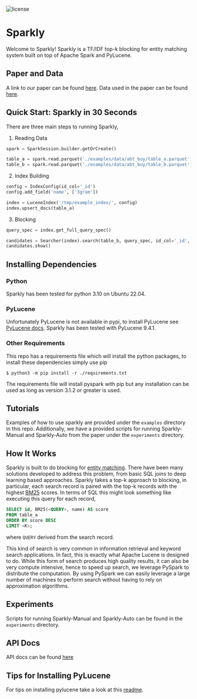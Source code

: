 ![license](https://img.shields.io/github/license/anhaidgroup/sparkly)

# Sparkly

Welcome to Sparkly! Sparkly is a TF/IDF top-k blocking for entity matching system built on
top of Apache Spark and PyLucene. 

## Paper and Data

A link to our paper can be found [here](https://pages.cs.wisc.edu/~anhai/papers1/sparkly-tr22.pdf).
Data used in the paper can be found [here](https://pages.cs.wisc.edu/~dpaulsen/sparkly_datasets/).



## Quick Start: Sparkly in 30 Seconds


There are three main steps to running Sparkly, 

1. Reading Data


```python
spark = SparkSession.builder.getOrCreate()

table_a = spark.read.parquet('./examples/data/abt_buy/table_a.parquet')
table_b = spark.read.parquet('./examples/data/abt_buy/table_b.parquet')
```

2. Index Building

```python
config = IndexConfig(id_col='_id')
config.add_field('name', ['3gram'])

index = LuceneIndex('/tmp/example_index/', config)
index.upsert_docs(table_a)
```

3. Blocking 

```python
query_spec = index.get_full_query_spec()

candidates = Searcher(index).search(table_b, query_spec, id_col='_id', limit=50)
candidates.show()
```

## Installing Dependencies 

### Python

Sparkly has been tested for python 3.10 on Ubuntu 22.04.

### PyLucene 

Unfortunately PyLucene is not available in pypi, to install PyLucene see 
[PyLucene docs](https://lucene.apache.org/pylucene/install.html). Sparkly has been 
tested with PyLucene 9.4.1.

### Other Requirements

This repo has a requirements file which will install the python 
packages, to install these dependencies simply use pip

`$ python3 -m pip install -r ./requirements.txt`

The requirements file will install pyspark with pip but any installation can be used 
as long as version 3.1.2 or greater is used.

## Tutorials

Examples of how to use sparkly are provided under the `examples` directory
in this repo. Additionally, we have a provided scripts for running Sparkly-Manual 
and Sparkly-Auto from the paper under the `experiments` directory. 

## How It Works 

Sparkly is built to do blocking for [entity matching](https://en.wikipedia.org/wiki/Record_linkage).
There have been many solutions developed to address this problem, from basic SQL joins to deep learning based approaches. 
Sparkly takes a top-k approach to blocking, in particular, each search record is 
paired with the top-k records with the highest [BM25](https://en.wikipedia.org/wiki/Okapi_BM25) scores.
In terms of SQL this might look something like executing this query for each record,
```SQL 
SELECT id, BM25(<QUERY>, name) AS score 
FROM table_a 
ORDER BY score DESC
LIMIT <K>;
```

where `QUERY` derived from the search record. 

This kind of search is very common in information retrieval and keyword search applications. In fact, this is 
exactly what Apache Lucene is designed to do. While this form of search produces high quality results, it can also be very 
compute intensive, hence to speed up search, we leverage PySpark to distribute the computation. By using PySpark
we can easily leverage a large number of machines to perform search without having to rely on approximation algorithms.


## Experiments

Scripts for running Sparkly-Manual and Sparkly-Auto can be found in the `experiments` directory.

## API Docs

API docs can be found [here](https://derekpaulsen.github.io/sparkly/html/)

## Tips for Installing PyLucene

For tips on installing pylucene take a look at this [readme](https://github.com/anhaidgroup/sparkly/blob/main/tips/pylucene.md).
